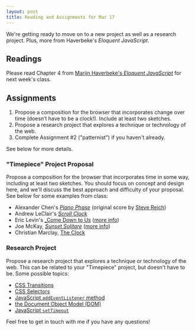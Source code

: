 ```yaml
---
layout: post
title: Reading and Assignments for Mar 17
---
```


We're getting ready to move on to a new project as well as a research project. Plus, more from Haverbeke's _Eloquent JavaScript_.

<!--more-->

## Readings

Please read Chapter 4 from [Marijn Haverbeke's _Eloquent JavaScript_](http://eloquentjavascript.net/04_data.html) for next week's class.

## Assignments

 1. Propose a composition for the browser that incorporates change over time (doesn’t have to be a clock!). Include at least two sketches.
 2. Propose a research project that explores a technique or technology of the web.
 3. Complete Assignment #2 ("patternist") if you haven't already.

See below for more details.


### "Timepiece" Project Proposal

Propose a composition for the browser that incorporates time in some way, including at least two sketches. You should focus on concept and design here, and we'll discuss the best approach and difficulty of your proposal. See below for some examples from class:

 * Alexander Chen's [_Piano Phase_](http://www.chenalexander.com/Piano-Phase) (original score by [Steve Reich](http://en.wikipedia.org/wiki/Piano_Phase))
 * Andrew LeClair's [_Scroll Clock_](http://andrewleclair.com/scrollclock/)
 * Eric Levin's [_Come Down to Us](http://ericrius1.github.io/ComeDownToUs/) ([more info](https://www.chromeexperiments.com/experiment/come-down-to-us))
 * Joe McKay, [_Sunset Solitare_](https://www.youtube.com/watch?v=DchBgy8yCd0&feature=youtu.be) ([more info](http://www.joemckaystudio.com/sunset.php))
 * Christian Marclay, [The Clock](http://en.wikipedia.org/wiki/The_Clock_%282010_film%29)


### Research Project

Propose a research project that explores a technique or technology of the web. This can be related to your "Timepiece" project, but doesn't have to be. Some possible topics:

 * [CSS Transitions](https://developer.mozilla.org/en-US/docs/Web/Guide/CSS/Using_CSS_transitions)
 * [CSS Selectors](http://css.maxdesign.com.au/selectutorial/)
 * [JavaScript `addEventListener` method](http://www.w3schools.com/jsref/met_document_addeventlistener.asp)
 * [the Document Object Model (DOM)](https://css-tricks.com/dom/)
 * [JavaScript `setTimeout`](http://www.w3schools.com/jsref/met_win_settimeout.asp)

Feel free to get in touch with me if you have any questions!
